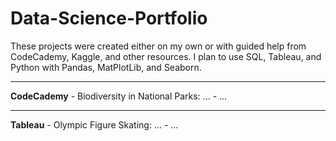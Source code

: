 # Data-Science-Portfolio

These projects were created either on my own or with guided help from CodeCademy, Kaggle, and other resources. I plan to use SQL, Tableau, and Python with Pandas, MatPlotLib, and Seaborn.

---
**CodeCademy**
    - Biodiversity in National Parks: ...
    - ...
    
---
**Tableau**
    - Olympic Figure Skating: ...
    - ...
